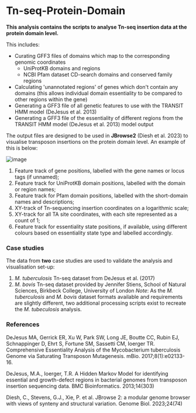 # Tn-seq-Protein-Domain

__This analysis contains the scripts to analyse Tn-seq insertion data at the protein domain level.__

This includes:
* Curating GFF3 files of domains which map to the corresponding genomic coordinates
  * UniProtKB domains and regions
  * NCBI Pfam dataset CD-search domains and conserved family regions
* Calculating 'unannotated regions' of genes which don't contain any domains (this allows individual domain essentiality to be compared to other regions within the gene)
* Generating a GFF3 file of all genetic features to use with the TRANSIT HMM model (DeJesus et al. 2013)
* Generating a GFF3 file of the essentiality of different regions from the TRANSIT HMM model (DeJesus et al. 2013) model output

The output files are designed to be used in __JBrowse2__ (Diesh et al. 2023) to visualise transposon insertions on the protein domain level.
An example of this is below:

![image](https://github.com/user-attachments/assets/6d546bb9-fd5a-4d45-a05d-dbd5ba2efe13)

1. Feature track of gene positions, labelled with the gene names or locus tags (if unnamed);
2. Feature track for UniProtKB domain positions, labelled with the domain or region names;
3. Feature track for Pfam domain positions, labelled with the short-domain names and descriptions;
4. XY-track of Tn-sequencing insertion coordinates on a logarithmic scale;
5. XY-track for all TA site coordinates, with each site represented as a count of 1;
6. Feature track for essentiality state positions, if available, using different colours based on essentiality state type and labelled accordingly.

### Case studies
The data from __two__ case studies are used to validate the analysis and visualisation set-up:
1. _M. tuberculosis_ Tn-seq dataset from DeJesus et al. (2017)
2. _M. bovis_ Tn-seq dataset provided by Jennifer Stiens, School of Natural Sciences, Birkbeck College, University of London
_Note_: As the _M. tuberculosis_ and _M. bovis_ dataset formats available and requirements are slightly different, two additional processing scripts exist to recreate the _M. tubeculosis_ analysis.

### References
DeJesus MA, Gerrick ER, Xu W, Park SW, Long JE, Boutte CC, Rubin EJ, Schnappinger D, Ehrt S, Fortune SM, Sassetti CM, Ioerger TR. Comprehensive Essentiality Analysis of the Mycobacterium tuberculosis Genome via Saturating Transposon Mutagenesis. mBio. 2017;8(1):e02133-16.  

DeJesus, M.A., Ioerger, T.R. A Hidden Markov Model for identifying essential and growth-defect regions in bacterial genomes from transposon insertion sequencing data. BMC Bioinformatics. 2013;14(303)  

Diesh, C., Stevens, G.J., Xie, P. et al. JBrowse 2: a modular genome browser with views of synteny and structural variation. Genome Biol. 2023;24(74)
